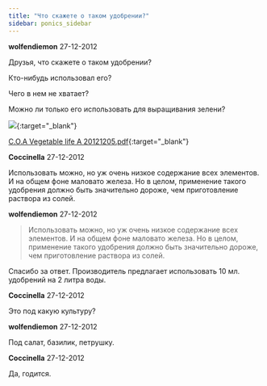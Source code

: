 ```yaml
---
title: "Что скажете о таком удобрении?"
sidebar: ponics_sidebar
---
```


**wolfendiemon** 27-12-2012

Друзья, что скажете о таком удобрении? 

Кто-нибудь использовал его? 

Чего в нем не хватает?

Можно ли только его использовать для выращивания зелени?

[![](/attachimages/12112_IMG_0805.jpg)](https://t.me/ponics_ru_files/9703){:target="_blank"}

[C.O.A Vegetable life A 20121205.pdf](https://t.me/ponics_ru_files/9704){:target="_blank"}

**Coccinella** 27-12-2012

Использовать можно, но уж очень низкое содержание всех элементов. И на общем фоне маловато железа. Но в целом, применение такого удобрения должно быть значительно дороже, чем приготовление раствора из солей.


**wolfendiemon** 27-12-2012

> Использовать можно, но уж очень низкое содержание всех элементов. И на общем фоне маловато железа. Но в целом, применение такого удобрения должно быть значительно дороже, чем приготовление раствора из солей.

Спасибо за ответ. Производитель предлагает использовать 10 мл. удобрений на 2 литра воды.


**Coccinella** 27-12-2012

Это под какую культуру?


**wolfendiemon** 27-12-2012

Под салат, базилик, петрушку.


**Coccinella** 27-12-2012

Да, годится.



